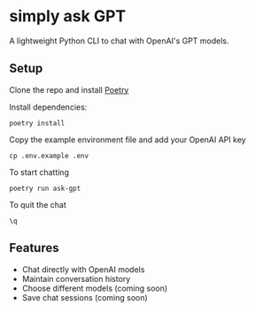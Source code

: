# simply ask GPT

A lightweight Python CLI to chat with OpenAI's GPT models.

## Setup
Clone the repo and install [Poetry](https://python-poetry.org/docs/#installation)  

Install dependencies:
```
poetry install
```

Copy the example environment file and add your OpenAI API key
```
cp .env.example .env
```

To start chatting
```
poetry run ask-gpt
```

To quit the chat
```
\q
```

## Features
- Chat directly with OpenAI models
- Maintain conversation history
- Choose different models (coming soon)
- Save chat sessions (coming soon)